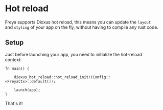 # Hot reload

Freya supports Dioxus hot reload, this means you can update the `layout` and `styling` of your app on the fly, without having to compile any rust code.

## Setup

Just before launching your app, you need to initialize the hot-reload context:

```rust, no_run
fn main() {

    dioxus_hot_reload::hot_reload_init!(Config::<FreyaCtx>::default());

    launch(app);
}
```

That's it!